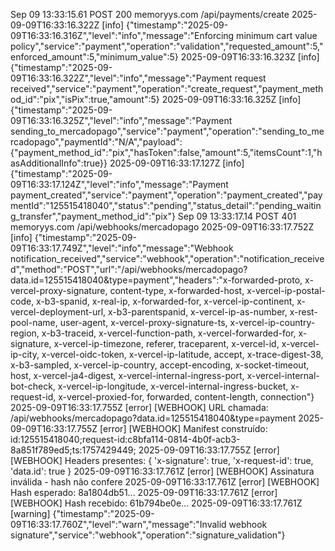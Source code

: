 Sep 09 13:33:15.61
POST
200
memoryys.com
/api/payments/create
2025-09-09T16:33:16.322Z [info] {"timestamp":"2025-09-09T16:33:16.316Z","level":"info","message":"Enforcing minimum cart value policy","service":"payment","operation":"validation","requested_amount":5,"enforced_amount":5,"minimum_value":5}
2025-09-09T16:33:16.323Z [info] {"timestamp":"2025-09-09T16:33:16.322Z","level":"info","message":"Payment request received","service":"payment","operation":"create_request","payment_method_id":"pix","isPix":true,"amount":5}
2025-09-09T16:33:16.325Z [info] {"timestamp":"2025-09-09T16:33:16.325Z","level":"info","message":"Payment sending_to_mercadopago","service":"payment","operation":"sending_to_mercadopago","paymentId":"N/A","payload":{"payment_method_id":"pix","hasToken":false,"amount":5,"itemsCount":1,"hasAdditionalInfo":true}}
2025-09-09T16:33:17.127Z [info] {"timestamp":"2025-09-09T16:33:17.124Z","level":"info","message":"Payment payment_created","service":"payment","operation":"payment_created","paymentId":"125515418040","status":"pending","status_detail":"pending_waiting_transfer","payment_method_id":"pix"}
Sep 09 13:33:17.14
POST
401
memoryys.com
/api/webhooks/mercadopago
2025-09-09T16:33:17.752Z [info] {"timestamp":"2025-09-09T16:33:17.749Z","level":"info","message":"Webhook notification_received","service":"webhook","operation":"notification_received","method":"POST","url":"/api/webhooks/mercadopago?data.id=125515418040&type=payment","headers":"x-forwarded-proto, x-vercel-proxy-signature, content-type, x-forwarded-host, x-vercel-ip-postal-code, x-b3-spanid, x-real-ip, x-forwarded-for, x-vercel-ip-continent, x-vercel-deployment-url, x-b3-parentspanid, x-vercel-ip-as-number, x-rest-pool-name, user-agent, x-vercel-proxy-signature-ts, x-vercel-ip-country-region, x-b3-traceid, x-vercel-function-path, x-vercel-forwarded-for, x-signature, x-vercel-ip-timezone, referer, traceparent, x-vercel-id, x-vercel-ip-city, x-vercel-oidc-token, x-vercel-ip-latitude, accept, x-trace-digest-38, x-b3-sampled, x-vercel-ip-country, accept-encoding, x-socket-timeout, host, x-vercel-ja4-digest, x-vercel-internal-ingress-port, x-vercel-internal-bot-check, x-vercel-ip-longitude, x-vercel-internal-ingress-bucket, x-request-id, x-vercel-proxied-for, forwarded, content-length, connection"}
2025-09-09T16:33:17.755Z [error] [WEBHOOK] URL chamada: /api/webhooks/mercadopago?data.id=125515418040&type=payment
2025-09-09T16:33:17.755Z [error] [WEBHOOK] Manifest construído: id:125515418040;request-id:c8bfa114-0814-4b0f-acb3-8a851f789ed5;ts:1757429449;
2025-09-09T16:33:17.755Z [error] [WEBHOOK] Headers presentes: { 'x-signature': true, 'x-request-id': true, 'data.id': true }
2025-09-09T16:33:17.761Z [error] [WEBHOOK] Assinatura inválida - hash não confere
2025-09-09T16:33:17.761Z [error] [WEBHOOK] Hash esperado: 8a1804db51...
2025-09-09T16:33:17.761Z [error] [WEBHOOK] Hash recebido: 61b794be0e...
2025-09-09T16:33:17.761Z [warning] {"timestamp":"2025-09-09T16:33:17.760Z","level":"warn","message":"Invalid webhook signature","service":"webhook","operation":"signature_validation"}
